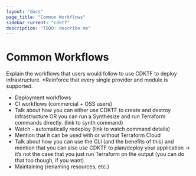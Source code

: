 ```yaml
---
layout: "docs"
page_title: "Common Workflows"
sidebar_current: "cdktf"
description: "TODO: describe me"
---
```


# Common Workflows

Explain the workflows that users would follow to use CDKTF to deploy infrastructure. *Reinforce that every single provider and module is supported.

- Deployment workflows
- CI workflows (commercial + OSS users)
- Talk about how you can either use CDKTF to create and destroy infrastructure OR you can run a Synthesize and run Terraform commands directly. (link to synth command)
- Watch - automatically redeploy (link to watch command details)
- Mention that it can be used with or without Terraform Cloud
- Talk about how you can use the CLI (and the benefits of this) and mention that you can also use CDKTF to plan/deploy your application → it’s not the case that you just run Terraform on the output (you can do that too though, if you want)
- Maintaining (renaming resources, etc.)

